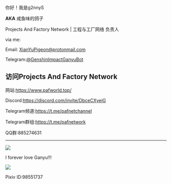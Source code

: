 你好！我是g2nnyS

**AKA** 咸鱼味的鸽子

Projects And Factory Network | 工程与工厂网络 负责人

via me:

Email: XianYuPigeon@protonmail.com

Telegram:[@GenshinImpactGanyuBot](https://t.me/GenshinImpactGanyuBot)

## 访问Projects And Factory Network

网站:https://www.pafworld.top/

Discord:https://discord.com/invite/DbceCXyejG

Telegram频道:https://t.me/pafnetchannel

Telegram群组:https://t.me/pafnetwork

QQ群:885274631

---

![](https://github-readme-stats.vercel.app/api?username=g2nnyS&include_all_commits=true&bg_color=30,AFA2FF,F4AFB4&title_color=fff&text_color=fff)

I forever love Ganyu!!!

![](https://files.pafworld.top/image/98551737_p0.jpg)

Pixiv ID:98551737
